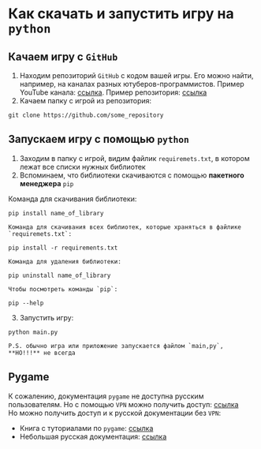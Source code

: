 # Как скачать и запустить игру на `python`

## Качаем игру с `GitHub`

1. Находим репозиторий `GitHub` с кодом вашей игры. Его можно найти, например, на каналах разных ютуберов-программистов. Пример YouTube канала: [ссылка](https://www.youtube.com/watch?v=ECqUrT7IdqQ). Пример репозитория: [ссылка](https://github.com/StanislavPetrovV/DOOM-style-Game)
2. Качаем папку с игрой из репозитория:
 ```
 git clone https://github.com/some_repository
 ```

## Запускаем игру с помощью `python`

1. Заходим в папку с игрой, видим файлик `requiremets.txt`, в котором лежат все списки нужных библиотек
2. Вспоминаем, что библиотеки скачиваются с помощью **пакетного менеджера** `pip`

 Команда для скачивания библиотеки:
 ```
 pip install name_of_library
 ```

	Команда для скачивания всех библиотек, которые храняться в файлике `requiremets.txt`:
 ```
 pip install -r requirements.txt
 ```

	Команда для удаления библиотеки:
 ```
 pip uninstall name_of_library
 ```

	Чтобы посмотреть команды `pip`:
 ```
 pip --help
 ```

3. Запустить игру:
 ```
 python main.py
 ```

	P.S. обычно игра или приложение запускается файлом `main,py`, **НО!!!** не всегда

## Pygame

К сожалению, документация `pygame` не доступна русским пользователям. Но с помощью `VPN` можно получить доступ: [ссылка](https://www.pygame.org/docs/) \
Но можно получить доступ и к русской документации без `VPN`:

- Книга с туториалами по `pygame`: [ссылка](https://riptutorial.com/Download/pygame-ru.pdf)
- Небольшая русская документация: [ссылка](https://python-course.readthedocs.io/projects/elementary/en/latest/lessons/18-pygame.html)
